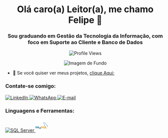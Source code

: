 <h1 align="center">Olá caro(a) Leitor(a), me chamo Felipe 👋</h1>
<h3 align="center">Sou graduando em Gestão da Tecnologia da Informação, com foco em Suporte ao Cliente e Banco de Dados</h3>

<p align="center">
  <img src="https://komarev.com/ghpvc/?username=felipebofi09&label=Profile%20views&color=0e75b6&style=flat" alt="Profile Views" />
</p>

<p align="center">
  <img src="https://wallpaperset.com/w/full/b/4/3/428195.jpg" alt="Imagem de Fundo" width="600" />
</p>

- 🔭 Se você quiser ver meus projetos, [clique Aqui:](https://github.com/felipebofi09?tab=repositories) 

<h3 align="left">Contate-se comigo:</h3>
<p align="left">
  <a href="https://www.linkedin.com/in/felipe-bofi-137559199/" target="_blank">
    <img align="center" src="https://raw.githubusercontent.com/rahuldkjain/github-profile-readme-generator/master/src/images/icons/Social/linked-in-alt.svg" alt="LinkedIn" height="30" width="40" />
  </a>
  <a href="https://wa.me/5514997064844" target="_blank">
    <img align="center" src="https://play-lh.googleusercontent.com/bYtqbOcTYOlgc6gqZ2rwb8lptHuwlNE75zYJu6Bn076-hTmvd96HH-6v7S0YUAAJXoJN" alt="WhatsApp" height="30" width="30" />
  </a>
  <a href="mailto:felipebofi@hotmail.com" target="_blank">
    <img align="center" src="https://e7.pngegg.com/pngimages/122/690/png-clipart-envelope-computer-icons-mail-symbol-email-miscellaneous-text.png" alt="E-mail" height="30" width="30" />
  </a>
</p>

<h3 align="left">Linguagens e Ferramentas:</h3>
<p align="left">
  <a href="https://www.microsoft.com/en-us/sql-server" target="_blank" rel="noreferrer">
    <img src="https://www.svgrepo.com/show/303229/microsoft-sql-server-logo.svg" alt="SQL Server" width="40" height="40" />
  </a>
  <a href="https://www.mysql.com/" target="_blank" rel="noreferrer">
    <img src="https://raw.githubusercontent.com/devicons/devicon/master/icons/mysql/mysql-original-wordmark.svg" alt="MySQL" width="40" height="40" />
  </a>
  
  <!-- Adicione outras ferramentas e linguagens com os respectivos links e imagens, se desejar -->
</p>



